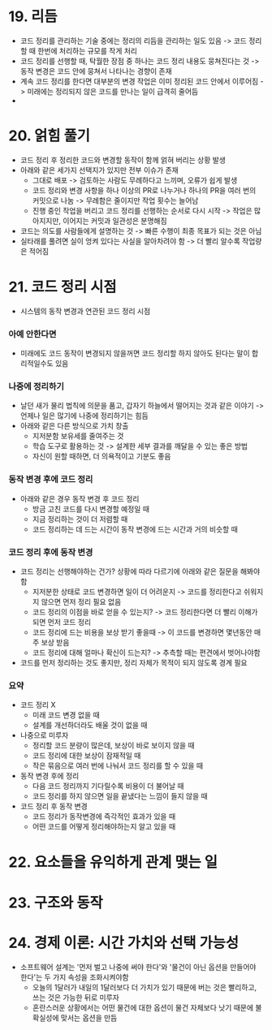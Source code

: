 # 19. 리듬
- 코드 정리를 관리하는 기술 중에는 정리의 리듬을 관리하는 일도 있음 -> 코드 정리할 때 한번에 처리하는 규모를 작게 처리
- 코드 정리를 선행할 때, 탁월한 장점 중 하나는 코드 정리 내용도 뭉쳐진다는 것 -> 동작 변경은 코드 안에 뭉쳐서 나타나는 경향이 존재
- 계속 코드 정리를 한다면 대부분의 변경 작업은 이미 정리된 코드 안에서 이루어짐 -> 미래에는 정리되지 않은 코드를 만나는 일이 급격히 줄어듬
- 
# 20. 얽힘 풀기
- 코드 정리 후 정리한 코드와 변경할 동작이 함께 얽혀 버리는 상황 발생
- 아래와 같은 세가지 선택지가 있지만 전부 이슈가 존재
  - 그대로 배포 -> 검토하는 사람도 무례하다고 느끼며, 오류가 쉽게 발생
  - 코드 정리와 변경 사항을 하나 이상의 PR로 나누거나 하나의 PR을 여러 번의 커밋으로 나눔 -> 무례함은 줄이지만 작업 횟수는 늘어남
  - 진행 중인 작업을 버리고 코드 정리를 선행하는 순서로 다시 시작 -> 작업은 많아지지만, 이어지는 커밋과 일관성은 분명해짐
- 코드는 의도를 사람들에게 설명하는 것 -> 빠른 수행이 최종 목표가 되는 것은 아님
- 실타래를 풀려면 실이 엉켜 있다는 사실을 알아차려야 함 -> 더 빨리 알수록 작업량은 적어짐
# 21. 코드 정리 시점
- 시스템의 동작 변경과 연관된 코드 정리 시점 
### 아예 안한다면
- 미래에도 코드 동작이 변경되지 않을꺼면 코드 정리할 하지 않아도 된다는 말이 합리적일수도 있음
### 나중에 정리하기
- 날던 새가 물리 법칙에 의문을 품고, 갑자기 하늘에서 떨어지는 것과 같은 이야기 -> 언제나 일은 많기에 나중에 정리하기는 힘듬
- 아래와 같은 다른 방식으로 가치 창출
  - 지저분함 보유세를 줄여주는 것
  - 학습 도구로 활용하는 것 -> 설계한 세부 결과를 깨달을 수 있는 좋은 방법
  - 자신이 원할 때하면, 더 의욕적이고 기분도 좋음
### 동작 변경 후에 코드 정리
- 아래와 같은 경우 동작 변경 후 코드 정리
  - 방금 고친 코드를 다시 변경할 예정일 때
  - 지금 정리하는 것이 더 저렴할 때
  - 코드 정리하는 데 드는 시간이 동작 변경에 드는 시간과 거의 비슷할 때
### 코드 정리 후에 동작 변경
- 코드 정리는 선행해야하는 건가? 상황에 따라 다르기에 아래와 같은 질문을 해봐야함
  - 지저분한 상태로 코드 변경하면 일이 더 어려운지 -> 코드를 정리한다고 쉬워지지 않으면 먼저 정리 필요 없음
  - 코드 정리의 이점을 바로 얻을 수 있는지? -> 코드 정리한다면 더 빨리 이해가 되면 먼저 코드 정리
  - 코드 정리에 드는 비용을 보상 받기 좋을때 -> 이 코드를 변경하면 몇년동안 매주 보상 받음
  - 코드 정리에 대해 얼마나 확신이 드는지? -> 추측할 때는 편견에서 벗어나야함
- 코드를 먼저 정리하는 것도 좋지만, 정리 자체가 목적이 되지 않도록 경계 필요
### 요약
- 코드 정리 X
  - 미래 코드 변경 없을 때
  - 설계를 개선하더라도 배울 것이 없을 때
- 나중으로 미루자
  - 정리할 코드 분량이 많은데, 보상이 바로 보이지 않을 때
  - 코드 정리에 대한 보상이 잠재적일 때
  - 작은 묶음으로 여러 번에 나눠서 코드 정리를 할 수 있을 때
- 동작 변경 후에 정리
  - 다음 코드 정리까지 기다릴수록 비용이 더 불어날 때
  - 코드 정리를 하지 않으면 일을 끝냈다는 느낌이 들지 않을 때
- 코드 정리 후 동작 변경
  - 코드 정리가 동작변경에 즉각적인 효과가 있을 때
  - 어떤 코드를 어떻게 정리해야하는지 알고 있을 때

# 22. 요소들을 유익하게 관계 맺는 일

# 23. 구조와 동작

# 24. 경제 이론: 시간 가치와 선택 가능성
- 소프트웨어 설계는 '먼저 벌고 나중에 써야 한다'와 '물건이 아닌 옵션을 만들어야 한다'는 두 가지 속성을 조화시켜야함
  - 오늘의 1달러가 내일의 1달러보다 더 가치가 있기 때문에 버는 것은 빨리하고, 쓰는 것은 가능한 뒤로 미루자
  - 혼란스러운 상황에서는 어떤 물건에 대한 옵션이 물건 자체보다 낫기 때문에 불확실성에 맞서는 옵션을 만듬